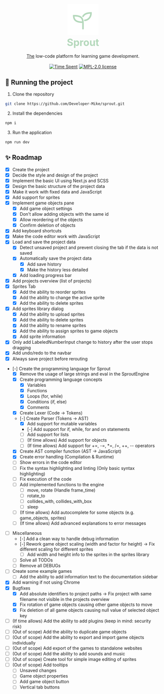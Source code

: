 <h3 align="center">
    <img alt="Logo" src="./public/sprout.svg" width="100">
    <br/>
    <font color="#b4d8bb" size="6em">Sprout</font>
</h3>

<p align="center">
    <u>The</u> low-code platform for learning game development.
    <br/><br/>
    <a href="#"><img src="https://img.shields.io/endpoint?url=https://wakapi.dev/api/compat/shields/v1/Developer-Mike/interval:all_time/project:sprout&label=Time%20Spent&style=for-the-badge&colorA=191f19&colorB=b4d8bb" alt="Time Spent"></a>
    <a href="./LICENSE"><img src="https://img.shields.io/static/v1.svg?label=License&message=MPL-2.0&style=for-the-badge&colorA=191f19&colorB=b4d8bb" alt="MPL-2.0 license"/></a>
</p>

## 🚀 Running the project
1. Clone the repository
```bash
git clone https://github.com/Developer-Mike/sprout.git
```
2. Install the dependencies
```bash
npm i
```
3. Run the application
```bash
npm run dev
```

## ✨ Roadmap
- [x] Create the project
- [x] Decide the style and design of the project
- [x] Implement the basic UI using Next.js and SCSS
- [x] Design the basic structure of the project data
- [x] Make it work with fixed data and JavaScript
- [x] Add support for sprites
- [x] Implement game objects pane
  - [x] Add game object settings
  - [x] Don't allow adding objects with the same id
  - [x] Allow reordering of the objects
  - [x] Confirm deletion of objects
- [x] Add keyboard shortcuts
- [x] Make the code editor work with JavaScript
- [x] Load and save the project data
  - [x] Detect unsaved project and prevent closing the tab if the data is not saved
  - [x] Automatically save the project data
    - [x] Add save history
    - [x] Make the history less detailed
  - [x] Add loading progress bar
- [x] Add projects overview (list of projects)
- [x] Sprites Tab
  - [x] Add the ability to reorder sprites
  - [x] Add the ability to change the active sprite
  - [x] Add the ability to delete sprites
- [x] Add sprites library dialog
  - [x] Add the ability to upload sprites
  - [x] Add the ability to delete sprites
  - [x] Add the ability to rename sprites
  - [x] Add the ability to assign sprites to game objects
  - [x] Add sprite information
- [x] Only add LabeledNumberInput change to history after the user stops dragging
- [x] Add undo/redo to the navbar
- [x] Always save project before rerouting
- [-] Create the programming language for Sprout
  - [x] Remove the usage of large strings and eval in the SproutEngine
  - [x] Create programming language concepts
    - [x] Variables
    - [x] Functions
    - [x] Loops (for, while)
    - [x] Conditions (if, else)
    - [x] Comments
  - [x] Create Lexer (Code -> Tokens)
  - [-] Create Parser (Tokens -> AST)
    - [x] Add support for mutable variables
    - [-] Add support for if, while, for and on statements
    - [ ] Add support for lists
    - [ ] (If time allows) Add support for objects
    - [ ] (If time allows) Add support for +=, -=, *=, /=, ++, -- operators
  - [x] Create AST compiler function (AST -> JavaScript)
  - [x] Create error handling (Compilation & Runtime)
  - [ ] Show errors in the code editor
  - [ ] Fix the syntax highlighting and linting (Only basic syntax highlighting)
  - [ ] Fix execution of the code
  - [ ] Add implemented functions to the engine
    - [ ] move, rotate (Handle frame_time)
    - [ ] rotate_to
    - [ ] collides_with, collides_with_box
    - [ ] sleep
  - [ ] (If time allows) Add autocomplete for some objects (e.g. game_objects, sprites)
  - [ ] (If time allows) Add advanced explanations to error messages
- [ ] Miscellaneous
  - [-] Add a clean way to handle debug information
  - [-] Rework game object scaling (width and factor for height) -> Fix different scaling for different sprites
    - [ ] Add width and height info to the sprites in the sprites library
  - [ ] Solve all TODOs
  - [ ] Remove all DEBUGs
- [ ] Create some example games
  - [ ] Add the ability to add information text to the documentation sidebar
- [x] Add warning if not using Chrome
- [x] Bugfixes
  - [x] Add absolute identifiers to project paths -> Fix project with same filename not visible in the projects overview
  - [x] Fix rotation of game objects causing other game objects to move
  - [x] Fix deletion of all game objects causing null value of selected object key
- [ ] (If time allows) Add the ability to add plugins (keep in mind: security risk)
- [ ] (Out of scope) Add the ability to duplicate game objects
- [ ] (Out of scope) Add the ability to export and import game objects individually
- [ ] (Out of scope) Add export of the games to standalone websites
- [ ] (Out of scope) Add the ability to add sounds and music
- [ ] (Out of scope) Create tool for simple image editing of sprites
- [ ] (Out of scope) Add tooltips
  - [ ] Unsaved changes
  - [ ] Game object properties
  - [ ] Add game object button
  - [ ] Vertical tab buttons